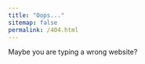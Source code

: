 ```yaml
---
title: "Oops..."
sitemap: false
permalink: /404.html
---
```


Maybe you are typing a wrong website?
